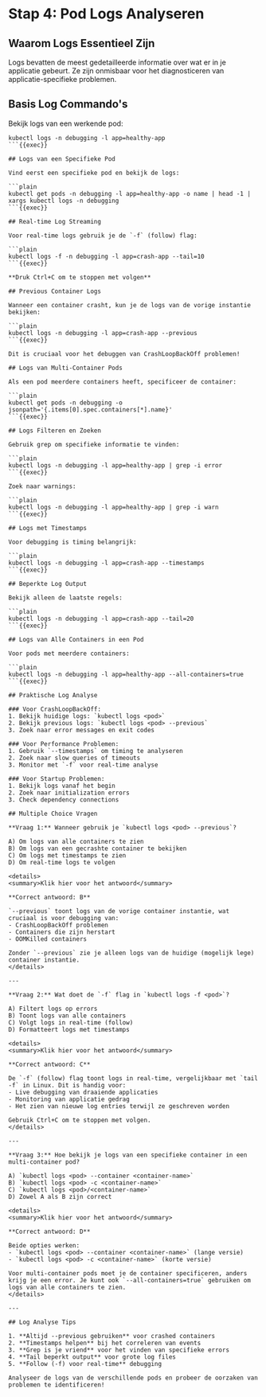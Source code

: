# Stap 4: Pod Logs Analyseren

## Waarom Logs Essentieel Zijn

Logs bevatten de meest gedetailleerde informatie over wat er in je applicatie gebeurt. Ze zijn onmisbaar voor het diagnosticeren van applicatie-specifieke problemen.

## Basis Log Commando's

Bekijk logs van een werkende pod:

```plain
kubectl logs -n debugging -l app=healthy-app
```{{exec}}

## Logs van een Specifieke Pod

Vind eerst een specifieke pod en bekijk de logs:

```plain
kubectl get pods -n debugging -l app=healthy-app -o name | head -1 | xargs kubectl logs -n debugging
```{{exec}}

## Real-time Log Streaming

Voor real-time logs gebruik je de `-f` (follow) flag:

```plain
kubectl logs -f -n debugging -l app=crash-app --tail=10
```{{exec}}

**Druk Ctrl+C om te stoppen met volgen**

## Previous Container Logs

Wanneer een container crasht, kun je de logs van de vorige instantie bekijken:

```plain
kubectl logs -n debugging -l app=crash-app --previous
```{{exec}}

Dit is cruciaal voor het debuggen van CrashLoopBackOff problemen!

## Logs van Multi-Container Pods

Als een pod meerdere containers heeft, specificeer de container:

```plain
kubectl get pods -n debugging -o jsonpath='{.items[0].spec.containers[*].name}'
```{{exec}}

## Logs Filteren en Zoeken

Gebruik grep om specifieke informatie te vinden:

```plain
kubectl logs -n debugging -l app=healthy-app | grep -i error
```{{exec}}

Zoek naar warnings:

```plain
kubectl logs -n debugging -l app=healthy-app | grep -i warn
```{{exec}}

## Logs met Timestamps

Voor debugging is timing belangrijk:

```plain
kubectl logs -n debugging -l app=crash-app --timestamps
```{{exec}}

## Beperkte Log Output

Bekijk alleen de laatste regels:

```plain
kubectl logs -n debugging -l app=crash-app --tail=20
```{{exec}}

## Logs van Alle Containers in een Pod

Voor pods met meerdere containers:

```plain
kubectl logs -n debugging -l app=healthy-app --all-containers=true
```{{exec}}

## Praktische Log Analyse

### Voor CrashLoopBackOff:
1. Bekijk huidige logs: `kubectl logs <pod>`
2. Bekijk previous logs: `kubectl logs <pod> --previous`
3. Zoek naar error messages en exit codes

### Voor Performance Problemen:
1. Gebruik `--timestamps` om timing te analyseren
2. Zoek naar slow queries of timeouts
3. Monitor met `-f` voor real-time analyse

### Voor Startup Problemen:
1. Bekijk logs vanaf het begin
2. Zoek naar initialization errors
3. Check dependency connections

## Multiple Choice Vragen

**Vraag 1:** Wanneer gebruik je `kubectl logs <pod> --previous`?

A) Om logs van alle containers te zien
B) Om logs van een gecrashte container te bekijken
C) Om logs met timestamps te zien
D) Om real-time logs te volgen

<details>
<summary>Klik hier voor het antwoord</summary>

**Correct antwoord: B**

`--previous` toont logs van de vorige container instantie, wat cruciaal is voor debugging van:
- CrashLoopBackOff problemen
- Containers die zijn herstart
- OOMKilled containers

Zonder `--previous` zie je alleen logs van de huidige (mogelijk lege) container instantie.
</details>

---

**Vraag 2:** Wat doet de `-f` flag in `kubectl logs -f <pod>`?

A) Filtert logs op errors
B) Toont logs van alle containers
C) Volgt logs in real-time (follow)
D) Formatteert logs met timestamps

<details>
<summary>Klik hier voor het antwoord</summary>

**Correct antwoord: C**

De `-f` (follow) flag toont logs in real-time, vergelijkbaar met `tail -f` in Linux. Dit is handig voor:
- Live debugging van draaiende applicaties
- Monitoring van applicatie gedrag
- Het zien van nieuwe log entries terwijl ze geschreven worden

Gebruik Ctrl+C om te stoppen met volgen.
</details>

---

**Vraag 3:** Hoe bekijk je logs van een specifieke container in een multi-container pod?

A) `kubectl logs <pod> --container <container-name>`
B) `kubectl logs <pod> -c <container-name>`
C) `kubectl logs <pod>/<container-name>`
D) Zowel A als B zijn correct

<details>
<summary>Klik hier voor het antwoord</summary>

**Correct antwoord: D**

Beide opties werken:
- `kubectl logs <pod> --container <container-name>` (lange versie)
- `kubectl logs <pod> -c <container-name>` (korte versie)

Voor multi-container pods moet je de container specificeren, anders krijg je een error. Je kunt ook `--all-containers=true` gebruiken om logs van alle containers te zien.
</details>

---

## Log Analyse Tips

1. **Altijd --previous gebruiken** voor crashed containers
2. **Timestamps helpen** bij het correleren van events
3. **Grep is je vriend** voor het vinden van specifieke errors
4. **Tail beperkt output** voor grote log files
5. **Follow (-f) voor real-time** debugging

Analyseer de logs van de verschillende pods en probeer de oorzaken van problemen te identificeren!